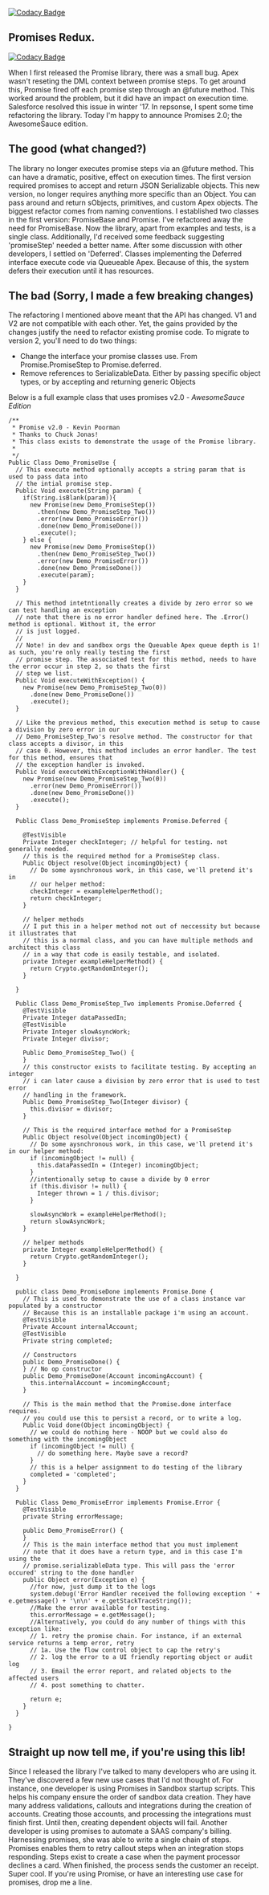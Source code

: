[![Codacy Badge](https://api.codacy.com/project/badge/Grade/c370d2f00dba45248ddbc73154cafc3f)](https://www.codacy.com/app/codefriar/ciWithAlixOhrt?utm_source=github.com&utm_medium=referral&utm_content=codefriar/ciWithAlixOhrt&utm_campaign=Badge_Grade)

## Promises Redux.

[![Codacy Badge](https://api.codacy.com/project/badge/Grade/cc4b27266fb34e01b14d70e3e805701a)](https://app.codacy.com/app/codefriar/ciWithAlixOhrt?utm_source=github.com&utm_medium=referral&utm_content=codefriar/ciWithAlixOhrt&utm_campaign=Badge_Grade_Settings)

When I first released the Promise library, there was a small bug. Apex wasn't reseting the DML context between promise steps. To get around this, Promise fired off each promise step through an @future method. This worked around the problem, but it did have an impact on execution time. Salesforce resolved this issue in winter '17. In repsonse, I spent some time refactoring the library. Today I'm happy to announce Promises 2.0; the AwesomeSauce edition.

## The good (what changed?)

The library no longer executes promise steps via an @future method. This can have a dramatic, positive, effect on execution times. The first version required promises to accept and return JSON Serializable objects. This new version, no longer requires anything more specific than an Object. You can pass around and return sObjects, primitives, and custom Apex objects. The biggest refactor comes from naming conventions. I established two classes in the first version: PromiseBase and Promise. I've refactored away the need for PromiseBase. Now the library, apart from examples and tests, is a single class. Additionally, I'd received some feedback suggesting 'promiseStep' needed a better name. After some discussion with other developers, I settled on 'Deferred'. Classes implementing the Deferred interface execute code via Queueable Apex. Because of this, the system defers their execution until it has resources.

## The bad (Sorry, I made a few breaking changes)

The refactoring I mentioned above meant that the API has changed. V1 and V2 are not compatible with each other. Yet, the gains provided by the changes justify the need to refactor existing promise code. To migrate to version 2, you'll need to do two things:

- Change the interface your promise classes use. From Promise.PromiseStep to Promise.deferred.</li>
- Remove references to SerializableData. Either by passing specific object types, or by accepting and returning generic Objects

Below is a full example class that uses promises v2.0 - _AwesomeSauce Edition_

```apex
/**
 * Promise v2.0 - Kevin Poorman
 * Thanks to Chuck Jonas!
 * This class exists to demonstrate the usage of the Promise library.
 *
 */
Public Class Demo_PromiseUse {
  // This execute method optionally accepts a string param that is used to pass data into
  // the intial promise step.
  Public Void execute(String param) {
    if(String.isBlank(param)){
      new Promise(new Demo_PromiseStep())
        .then(new Demo_PromiseStep_Two())
        .error(new Demo_PromiseError())
        .done(new Demo_PromiseDone())
        .execute();
    } else {
      new Promise(new Demo_PromiseStep())
        .then(new Demo_PromiseStep_Two())
        .error(new Demo_PromiseError())
        .done(new Demo_PromiseDone())
        .execute(param);
    }
  }

  // This method intetntionally creates a divide by zero error so we can test handling an exception
  // note that there is no error handler defined here. The .Error() method is optional. Without it, the error
  // is just logged.
  //
  // Note! in dev and sandbox orgs the Queuable Apex queue depth is 1! as such, you're only really testing the first
  // promise step. The associated test for this method, needs to have the error occur in step 2, so thats the first
  // step we list.
  Public Void executeWithException() {
    new Promise(new Demo_PromiseStep_Two(0))
      .done(new Demo_PromiseDone())
      .execute();
  }

  // Like the previous method, this execution method is setup to cause a division by zero error in our
  // Demo_PromiseStep_Two's resolve method. The constructor for that class accepts a divisor, in this
  // case 0. However, this method includes an error handler. The test for this method, ensures that
  // the exception handler is invoked.
  Public Void executeWithExceptionWithHandler() {
    new Promise(new Demo_PromiseStep_Two(0))
      .error(new Demo_PromiseError())
      .done(new Demo_PromiseDone())
      .execute();
  }

  Public Class Demo_PromiseStep implements Promise.Deferred {

    @TestVisible
    Private Integer checkInteger; // helpful for testing. not generally needed.
    // this is the required method for a PromiseStep class.
    Public Object resolve(Object incomingObject) {
      // Do some aysnchronous work, in this case, we'll pretend it's in
      // our helper method:
      checkInteger = exampleHelperMethod();
      return checkInteger;
    }

    // helper methods
    // I put this in a helper method not out of neccessity but because it illustrates that
    // this is a normal class, and you can have multiple methods and architect this class
    // in a way that code is easily testable, and isolated.
    private Integer exampleHelperMethod() {
      return Crypto.getRandomInteger();
    }

  }

  Public Class Demo_PromiseStep_Two implements Promise.Deferred {
    @TestVisible
    Private Integer dataPassedIn;
    @TestVisible
    Private Integer slowAsyncWork;
    Private Integer divisor;

    Public Demo_PromiseStep_Two() {
    }
    // this constructor exists to facilitate testing. By accepting an integer
    // i can later cause a division by zero error that is used to test error
    // handling in the framework.
    Public Demo_PromiseStep_Two(Integer divisor) {
      this.divisor = divisor;
    }

    // This is the required interface method for a PromiseStep
    Public Object resolve(Object incomingObject) {
      // Do some aysnchronous work, in this case, we'll pretend it's in our helper method:
      if (incomingObject != null) {
        this.dataPassedIn = (Integer) incomingObject;
      }
      //intentionally setup to cause a divide by 0 error
      if (this.divisor != null) {
        Integer thrown = 1 / this.divisor;
      }

      slowAsyncWork = exampleHelperMethod();
      return slowAsyncWork;
    }

    // helper methods
    private Integer exampleHelperMethod() {
      return Crypto.getRandomInteger();
    }

  }

  public class Demo_PromiseDone implements Promise.Done {
    // This is used to demonstrate the use of a class instance var populated by a constructor
    // Because this is an installable package i'm using an account.
    @TestVisible
    Private Account internalAccount;
    @TestVisible
    Private string completed;

    // Constructors
    public Demo_PromiseDone() {
    } // No op constructor
    public Demo_PromiseDone(Account incomingAccount) {
      this.internalAccount = incomingAccount;
    }

    // This is the main method that the Promise.done interface requires.
    // you could use this to persist a record, or to write a log.
    Public Void done(Object incomingObject) {
      // we could do nothing here - NOOP but we could also do something with the incomingObject
      if (incomingObject != null) {
        // do something here. Maybe save a record?
      }
      // this is a helper assignment to do testing of the library
      completed = 'completed';
    }
  }

  Public Class Demo_PromiseError implements Promise.Error {
    @TestVisible
    private String errorMessage;

    public Demo_PromiseError() {
    }
    // This is the main interface method that you must implement
    // note that it does have a return type, and in this case I'm using the
    // promise.serializableData type. This will pass the 'error occured' string to the done handler
    public Object error(Exception e) {
      //for now, just dump it to the logs
      system.debug('Error Handler received the following exception ' + e.getmessage() + '\n\n' + e.getStackTraceString());
      //Make the error available for testing.
      this.errorMessage = e.getMessage();
      //Alternatively, you could do any number of things with this exception like:
      // 1. retry the promise chain. For instance, if an external service returns a temp error, retry
      // 1a. Use the flow control object to cap the retry's
      // 2. log the error to a UI friendly reporting object or audit log
      // 3. Email the error report, and related objects to the affected users
      // 4. post something to chatter.

      return e;
    }
  }

}
```

## Straight up now tell me, if you're using this lib!

Since I released the library I've talked to many developers who are using it. They've discovered a few new use cases that I'd not thought of. For instance, one developer is using Promises in Sandbox startup scripts. This helps his company ensure the order of sandbox data creation. They have many address validations, callouts and integrations during the creation of accounts. Creating those accounts, and processing the integrations must finish first. Until then, creating dependent objects will fail. Another developer is using promises to automate a SAAS company's billing. Harnessing promises, she was able to write a single chain of steps. Promises enables them to retry callout steps when an integration stops responding. Steps exist to create a case when the payment processor declines a card. When finished, the process sends the customer an receipt. Super cool. If you're using Promise, or have an interesting use case for promises, drop me a line.
